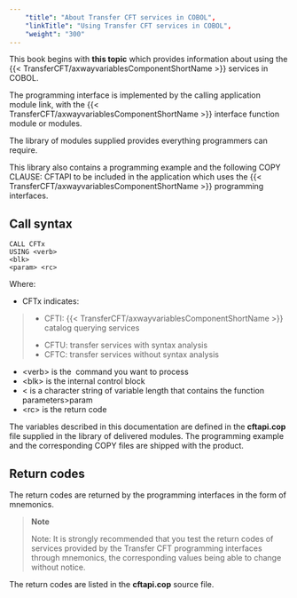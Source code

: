 ```yaml
---
    "title": "About Transfer CFT services in COBOL",
    "linkTitle": "Using Transfer CFT services in COBOL",
    "weight": "300"
---
```

This book begins with ****this topic****
which provides information about using the {{< TransferCFT/axwayvariablesComponentShortName  >}} services in COBOL.

The programming interface is implemented by the calling application
module link, with the {{< TransferCFT/axwayvariablesComponentShortName  >}} interface function module or modules.

The library of modules supplied provides everything programmers can
require.

This library also contains a programming example and the following COPY
CLAUSE: CFTAPI
to be included in the application which uses the {{< TransferCFT/axwayvariablesComponentShortName  >}} programming
interfaces.

<span id="Call Syntax"></span>

Call syntax
-----------

```
CALL CFTx
USING <verb>
<blk>
<param> <rc>
```

Where:

- CFTx indicates:

> -   CFTI:
>     {{< TransferCFT/axwayvariablesComponentShortName  >}} catalog querying services
>
> <!-- -->
>
> -   CFTU:
>     transfer services with syntax analysis
> -   CFTC:
>     transfer services without syntax analysis

- &lt;verb&gt; is the  command
    you want to process
- &lt;blk&gt; is the internal control block
- &lt; is a character string of
    variable length that contains the function parameters&gt;param
- &lt;rc&gt; is the return code

The variables described in this documentation are defined in the ****cftapi.cop**** file supplied in the library
of delivered modules. The programming example and the corresponding COPY
files are shipped with the product.

Return codes
------------

The return codes are returned by the programming interfaces in the form
of mnemonics.

> **Note**
>
> Note: It is strongly recommended that you test the return codes of services
> provided by the Transfer CFT programming interfaces through mnemonics,
> the corresponding values being able to change without notice.

The return codes are listed in the ****cftapi.cop****
source file.
